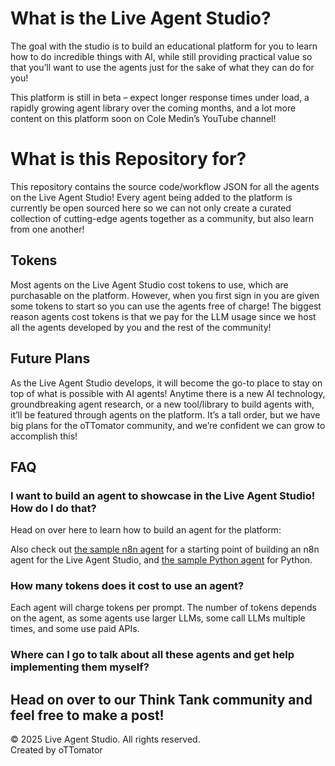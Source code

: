 # What is the Live Agent Studio?

The goal with the studio is to build an educational platform for you to learn how to do incredible things with AI, while still providing practical value so that you’ll want to use the agents just for the sake of what they can do for you!

This platform is still in beta – expect longer response times under load, a rapidly growing agent library over the coming months, and a lot more content on this platform soon on Cole Medin’s YouTube channel!

# What is this Repository for?

This repository contains the source code/workflow JSON for all the agents on the Live Agent Studio! Every agent being added to the platform is currently be open sourced here so we can not only create a curated collection of cutting-edge agents together as a community, but also learn from one another!

## Tokens

Most agents on the Live Agent Studio cost tokens to use, which are purchasable on the platform. However, when you first sign in you are given some tokens to start so you can use the agents free of charge! The biggest reason agents cost tokens is that we pay for the LLM usage since we host all the agents developed by you and the rest of the community!


## Future Plans

As the Live Agent Studio develops, it will become the go-to place to stay on top of what is possible with AI agents! Anytime there is a new AI technology, groundbreaking agent research, or a new tool/library to build agents with, it’ll be featured through agents on the platform. It’s a tall order, but we have big plans for the oTTomator community, and we’re confident we can grow to accomplish this!

## FAQ

### I want to build an agent to showcase in the Live Agent Studio! How do I do that?

Head on over here to learn how to build an agent for the platform:


Also check out [the sample n8n agent](~sample-n8n-agent~) for a starting point of building an n8n agent for the Live Agent Studio, and [the sample Python agent](~sample-python-agent~) for Python.

### How many tokens does it cost to use an agent?

Each agent will charge tokens per prompt. The number of tokens depends on the agent, as some agents use larger LLMs, some call LLMs multiple times, and some use paid APIs.

### Where can I go to talk about all these agents and get help implementing them myself?

Head on over to our Think Tank community and feel free to make a post!
---

&copy; 2025 Live Agent Studio. All rights reserved.  
Created by oTTomator

